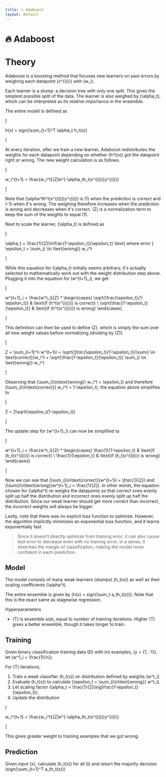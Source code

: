 ```yaml
---
title: 🔥 Adaboost
layout: default
---
```


# 🔥 Adaboost

# Theory
Adaboost is a boosting method that focuses new learners on past errors by weighing each datapoint \(x^{(i)}\) with \(w_i\).

Each learner is a stump: a decision tree with only one split. This gives the simplest possible split of the data. The learner is also weighed by \(\alpha_t\), which can be interpreted as its relative importance in the ensemble.

The entire model is defined as 

\[

h(x) = sign(\sum_{t=1}^T \alpha_t h_t(x))

\]

 
At every iteration, after we train a new learner, Adaboost redistributes the weights for each datapoint depending on whether \(h^t(x)\) got the datapoint right or wrong. The new weight calculation is as follows. 

\[

w_i^{t+1} = \frac{w_i^t}{Z}e^{-\alpha_th_t(x^{(i)})y^{(i)}}

\]

Note that \(\alpha^th^t(x^{(i)})y^{(i)}\) is \(1\) when the prediction is correct and \(-1\) when it's wrong. The weighing therefore increases when the prediction is wrong and decreases when it's correct. \(Z\) is a normalization term to keep the sum of the weights to equal \(1\).

Next to scale the learner, \(\alpha_t\) is defined as 

\[

\alpha_t = \frac{1}{2}\ln\frac{1-\epsilon_t}{\epsilon_t} \text{ where error } \epsilon_t = \sum_{i \in \text{wrong}} w_i^t

\]

While this equation for \(\alpha_t\) initially seems arbitrary, it's actually selected to mathematically work out with the weight distribution step above. Plugging it into the equation for \(w^{t+1}_i\), we get 

\[

w^{t+1}_i = \frac{w^t_i}{Z} * \begin{cases} \sqrt{\frac{\epsilon_t}{1-\epsilon_t}} & \text{if \(h^t(x^{(i)})\) is correct} \\ \sqrt{\frac{1-\epsilon_t}{\epsilon_t}} & \text{if \(h^t(x^{(i)})\) is wrong} \end{cases}

\]

This definition can then be used to define \(Z\), which is simply the sum over all new weight values before normalizing (dividing by \(Z\)). 

\[

Z = \sum_{i=1}^n w^{t+1}_i = \sqrt{\frac{\epsilon_t}{1-\epsilon_t}}\sum_{i \in \text{correct}}w_i^t + \sqrt{\frac{1-\epsilon_t}{\epsilon_t}} \sum_{i \in \text{wrong}} w_i^t

\]

Observing that \(\sum_{i\in\text{wrong}} w_i^t = \epsilon_t\) and therefore \(\sum_{i\in\text{correct}} w_i^t = 1-\epsilon_t\), the equation above simplifies to 

\[

Z = 2\sqrt{\epsilon_t(1-\epsilon_t)}

\]

The update step for \(w^{t+1}_i\) can now be simplified to 

\[

w^{t+1}_i = \frac{w^t_i}{2} * \begin{cases} \frac{1}{1-\epsilon_t} & \text{if \(h_t(x^{(i)})\) is correct} \\ \frac{1}{\epsilon_t} & \text{if \(h_t(x^{(i)})\) is wrong} \end{cases}

\]

Now we can see that \(\sum_{i\in\text{correct}}w^{t+1}_i = \frac{1}{2}\) and \(\sum_{i\in\text{wrong}}w^{t+1}_i = \frac{1}{2}\). In other words, the equation chosen for \(\alpha^t\) re-weighs the datapoints so that correct ones evenly split up half the distribution and incorrect ones evenly split up half the distribution. Since our weak learner should get more correct than incorrect, the incorrect weights will always be bigger.

Lastly, note that there was no explicit loss function to optimize. However, the algorithm implicitly minimizes an exponential loss function, and it learns exponentially fast.

>Since it doesn’t directly optimize from training error, it can also cause test error to decrease even with no training error; in a sense, it stretches the margin of classification, making the model more confident in each prediction.

## Model
The model consists of many weak learners (stumps) \(h_t(x)\) as well as their scaling coefficients \(\alpha^t\).

The entire ensemble is given by \(h(x) = sign(\sum_t a_th_t(x))\). Note that this is the exact same as stagewise regression.

Hyperparameters
- \(T\) is ensemble size, equal to number of training iterations. Higher \(T\) gives a better ensemble, though it takes longer to train.

## Training
Given binary classification training data \(D\) with \(n\) examples, \(y = \{1, -1\}\), let \(w^1_i = \frac{1}{n}\).

For \(T\) iterations,
1. Train a weak classifier \(h_t(x)\) on distribution defined by weights \(w^t_i\)
2. Evaluate \(h_t(x)\) to calculate \(\epsilon_t = \sum_{i\in\text{wrong}} w^t_i\).
3. Let scaling factor \(\alpha_t = \frac{1}{2}\log\frac{1-\epsilon_t}{\epsilon_t}\).
4. Update the distribution 

\[

w_i^{t+1} = \frac{w_i^t}{Z}e^{-\alpha_th_t(x^{(i)})y^{(i)}}

\]

This gives greater weight to training examples that we got wrong.

## Prediction
Given input \(x\), calculate \(h_t(x)\) for all \(t\) and return the majority decision \(sign(\sum_{t=1}^T a_th_t(x))\)